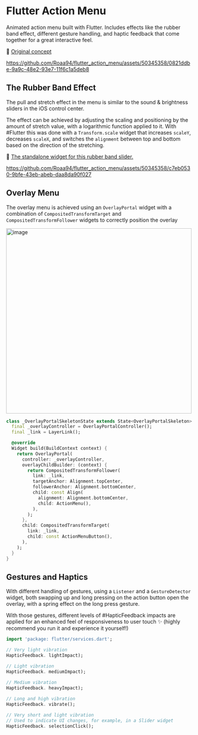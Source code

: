 # Flutter Action Menu

Animated action menu built with Flutter. Includes effects like the rubber band effect, different gesture handling, and haptic feedback that come together for a great interactive feel.

🔗 [Original concept](https://twitter.com/jmtrivedi/status/1610017363218563072)


https://github.com/Roaa94/flutter_action_menu/assets/50345358/0821ddbe-9a9c-48e2-93e7-11f6c1a5deb8


## The Rubber Band Effect

The pull and stretch effect in the menu is similar to the sound & brightness sliders in the iOS control center.

The effect can be achieved by adjusting the scaling and positioning by the amount of stretch value, with a logarithmic function applied to it. With #Flutter this was done with a `Transform.scale` widget that increases `scaleY`, decreases `scaleX`, and switches the `alignment` between top and bottom based on the direction of the stretching.

🔗 [The standalone widget for this rubber band slider.](https://github.com/Roaa94/flutter_action_menu/blob/main/lib/rubber_band_slider.dart)

https://github.com/Roaa94/flutter_action_menu/assets/50345358/c7eb0530-9bfe-43eb-abeb-daa8da90f027


## Overlay Menu
The overlay menu is achieved using an `OverlayPortal` widget with a combination of `CompositedTransformTarget` and `CompositedTransformFollower` widgets to correctly position the overlay

<img width="500" alt="image" src="https://github.com/Roaa94/flutter_action_menu/assets/50345358/fa9b3f34-addc-4f34-bbd0-9f27b9d75a9c">

```dart
class _OverlayPortalSkeletonState extends State<OverlayPortalSkeleton> {
  final _overlayController = OverlayPortalController();
  final _link = LayerLink();

  @override
  Widget build(BuildContext context) {
    return OverlayPortal(
      controller: _overlayController,
      overlayChildBuilder: (context) {
        return CompositedTransformFollower(
          link: _link,
          targetAnchor: Alignment.topCenter,
          followerAnchor: Alignment.bottomCenter,
          child: const Align(
            alignment: Alignment.bottomCenter,
            child: ActionMenu(),
          ),
        );
      },
      child: CompositedTransformTarget(
        link: _link,
        child: const ActionMenuButton(),
      ),
    );
  }
}
```

## Gestures and Haptics

With different handling of gestures, using a `Listener` and a `GestureDetector` widget, both swapping up and long pressing on the action button open the overlay, with a spring effect on the long press gesture.

With those gestures, different levels of #HapticFeedback impacts are applied for an enhanced feel of responsiveness to user touch ✨ (highly recommend you run it and experience it yourself!)

```dart
import 'package: flutter/services.dart';

// Very light vibration
HapticFeedback. lightImpact);

// Light vibration
HapticFeedback. mediumImpact);

// Medium vibration
HapticFeedback. heavyImpact);
 
// Long and high vibration
HapticFeedback. vibrate();

// Very short and light vibration
// Used to indicate UI changes, for example, in a Slider widget
HapticFeedback. selectionClick();
```

